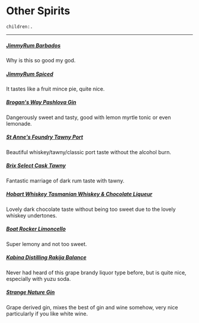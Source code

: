 # Other Spirits
```query
children:.
```
---

##### [JimmyRum Barbados](https://jimmyrum.com.au/products/barbados?srsltid=AfmBOooIDygyLnPBSHe57j9bxX18l0idLKd__d-QtR_g0llRLr6d9QWq)
Why is this so good my god.

##### [JimmyRum Spiced](https://jimmyrum.com.au/collections/rum/products/new-release-spiced)
It tastes like a fruit mince pie, quite nice.

##### [Brogan's Way Pashlova Gin](https://brogansway.com.au/products/pashlova-gin)
Dangerously sweet and tasty, good with lemon myrtle tonic or even lemonade.

##### [St Anne's Foundry Tawny Port](https://stanneswinery.com.au/product/st-annes-foundry-tawny/)
Beautiful whiskey/tawny/classic port taste without the alcohol burn.

##### [Brix Select Cask Tawny](https://www.brixdistillers.com/select-cask-tawny)
Fantastic marriage of dark rum taste with tawny.

##### [Hobart Whiskey Tasmanian Whiskey & Chocolate Liqueur](https://hobartwhisky.com.au/products/tasmanian-whisky-and-chocolate-liqueur)
Lovely dark chocolate taste without being too sweet due to the lovely whiskey undertones.

##### [Boat Rocker Limoncello](https://www.boatrocker.com.au/products/limoncello-3195)
Super lemony and not too sweet.

##### [Kabina Distilling Rakija Balance](https://kabinadistilling.com/products/kabina-balance-rakija-40-abbv)
Never had heard of this grape brandy liquor type before, but is quite nice, especially with yuzu soda.

##### [Strange Nature Gin](https://www.strangenaturegin.com/product-page/strange-nature-gin)
Grape derived gin, mixes the best of gin and wine somehow, very nice particularly if you like white wine.
